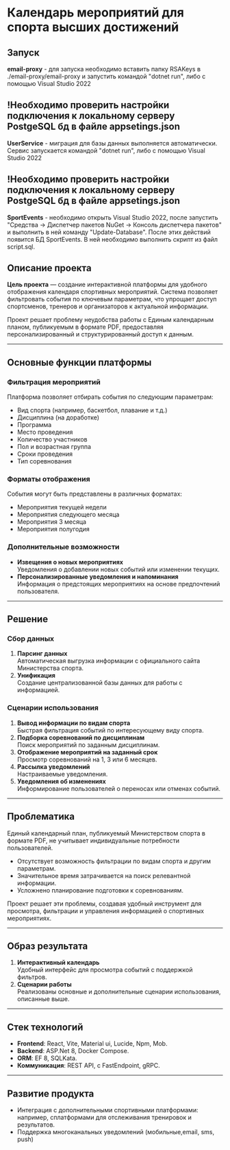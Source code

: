# Календарь мероприятий для спорта высших достижений

## Запуск

**email-proxy** - для запуска необходимо вставить папку RSAKeys в ./email-proxy/email-proxy и запустить командой "dotnet run", либо с помощью Visual Studio 2022

## !Необходимо проверить настройки подключения к локальному серверу PostgeSQL бд в файле appsetings.json 
**UserService** - миграция для базы данных выполняется автоматически. Сервис запускается командой "dotnet run", либо с помощью Visual Studio 2022

## !Необходимо проверить настройки подключения к локальному серверу PostgeSQL бд в файле appsetings.json 
**SportEvents** - необходимо открыть Visual Studio 2022, после запустить "Средства -> Диспетчер пакетов NuGet -> Консоль диспетчера пакетов" и выполнить в ней команду "Update-Database". После этих действий появится БД SportEvents. В ней необходимо выполнить скрипт из файл script.sql.

## Описание проекта
**Цель проекта** — создание интерактивной платформы для удобного отображения календаря спортивных мероприятий. 
Система позволяет фильтровать события по ключевым параметрам, что упрощает доступ спортсменов, тренеров и организаторов к актуальной информации.

Проект решает проблему неудобства работы с Единым календарным планом, публикуемым в формате PDF, предоставляя персонализированный и структурированный доступ к данным.

---

## Основные функции платформы

### Фильтрация мероприятий
Платформа позволяет отбирать события по следующим параметрам:
- Вид спорта (например, баскетбол, плавание и т.д.)
- Дисциплина (на доработке)
- Программа
- Место проведения
- Количество участников
- Пол и возрастная группа
- Сроки проведения
- Тип соревнования 

### Форматы отображения
События могут быть представлены в различных форматах:
- Мероприятия текущей недели
- Мероприятия следующего месяца
- Мероприятия 3 месяца
- Мероприятия полугодия

### Дополнительные возможности
- **Извещения о новых мероприятиях**  
  Уведомления о добавлении новых событий или изменении текущих.
- **Персонализированные уведомления и напоминания**  
  Информация о предстоящих мероприятиях на основе предпочтений пользователя.

---

## Решение

### Сбор данных
1. **Парсинг данных**  
   Автоматическая выгрузка информации с официального сайта Министерства спорта.
2. **Унификация**  
   Создание централизованной базы данных для работы с информацией.

### Сценарии использования
1. **Вывод информации по видам спорта**  
   Быстрая фильтрация событий по интересующему виду спорта.
2. **Подборка соревнований по дисциплинам**  
   Поиск мероприятий по заданным дисциплинам.
3. **Отображение мероприятий на заданный срок**  
   Просмотр соревнований на 1, 3 или 6 месяцев.
4. **Рассылка уведомлений**  
   Настраиваемые уведомления.
5. **Уведомления об изменениях**  
   Информирование пользователей о переносах или отменах событий.

---

## Проблематика
Единый календарный план, публикуемый Министерством спорта в формате PDF, не учитывает индивидуальные потребности пользователей.  
- Отсутствует возможность фильтрации по видам спорта и другим параметрам.  
- Значительное время затрачивается на поиск релевантной информации.  
- Усложнено планирование подготовки к соревнованиям.  

Проект решает эти проблемы, создавая удобный инструмент для просмотра, фильтрации и управления информацией о спортивных мероприятиях.

---

## Образ результата
1. **Интерактивный календарь**  
   Удобный интерфейс для просмотра событий с поддержкой фильтров.
2. **Сценарии работы**  
   Реализованы основные и дополнительные сценарии использования, описанные выше.

---

## Стек технологий
- **Frontend**: React, Vite, Material ui, Lucide, Npm, Mob. 
- **Backend**: ASP.Net 8, Docker Compose.
- **ORM**: EF 8, SQLKata.
- **Коммуникация**: REST API, с FastEndpoint, gRPC.  

---

## Развитие продукта
- Интеграция с дополнительными спортивными платформами: например, сплатформами для отслеживания тренировок и результатов.
- Поддержка многоканальных уведомлений (мобильные,email, sms, push)
